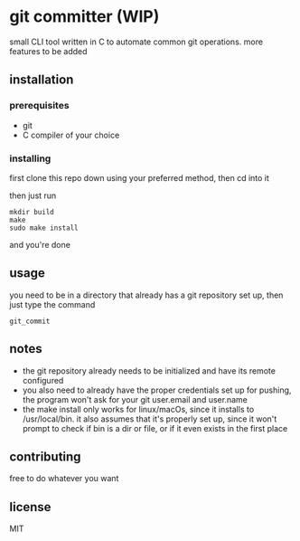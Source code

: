 # git committer (WIP)

small CLI tool written in C to automate common git operations. more features to be added

## installation
### prerequisites
 * git
 * C compiler of your choice

### installing

first clone this repo down using your preferred method, then cd into it

then just run
```
mkdir build
make
sudo make install
```
and you're done

## usage

you need to be in a directory that already has a git repository set up, then just type the command
```
git_commit
```

## notes

 * the git repository already needs to be initialized and have its remote configured
 * you also need to already have the proper credentials set up for pushing, the program won't ask for your git user.email and user.name
 * the make install only works for linux/macOs, since it installs to /usr/local/bin. it also assumes that it's properly set up, since it won't prompt to check if bin is a dir or file, or if it even exists in the first place

## contributing

free to do whatever you want

## license

MIT
